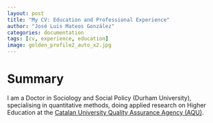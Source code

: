 ```yaml
---
layout: post
title: "My CV: Education and Professional Experience"
author: "José Luis Mateos González"
categories: documentation
tags: [cv, experience, education]
image: golden_profile2_auto_x2.jpg
---
```


# Summary
I am a Doctor in Sociology and Social Policy (Durham University), specialising in quantitative methods, doing applied research on Higher Education at the [Catalan University Quality Assurance Agency (AQU)](https://www.aqu.cat/en/).

